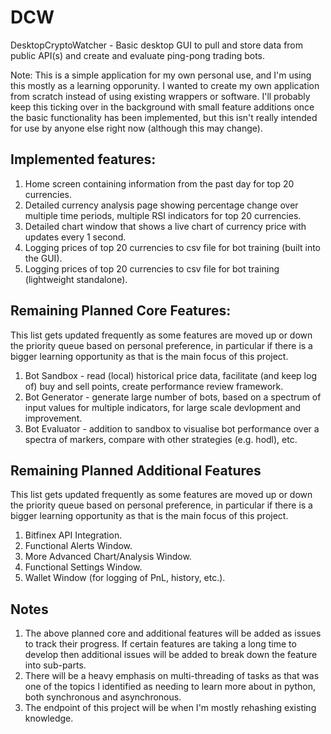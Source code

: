 # DCW
DesktopCryptoWatcher - Basic desktop GUI to pull and store data from public API(s) and create and evaluate ping-pong trading bots.

Note: This is a simple application for my own personal use, and I'm using this mostly as a learning opporunity. I wanted to create my own application from scratch instead of using existing wrappers or software. I'll probably keep this ticking over in the background with small feature additions once the basic functionality has been implemented, but this isn't really intended for use by anyone else right now (although this may change).

## Implemented features:
1) Home screen containing information from the past day for top 20 currencies.
2) Detailed currency analysis page showing percentage change over multiple time periods, multiple RSI indicators for top 20 currencies.
3) Detailed chart window that shows a live chart of currency price with updates every 1 second.
4) Logging prices of top 20 currencies to csv file for bot training (built into the GUI).
5) Logging prices of top 20 currencies to csv file for bot training (lightweight standalone).


## Remaining Planned Core Features:
This list gets updated frequently as some features are moved up or down the priority queue based on personal preference, in particular if there is a bigger learning opportunity as that is the main focus of this project.
1) Bot Sandbox - read (local) historical price data, facilitate (and keep log of) buy and sell points, create performance review framework.
2) Bot Generator - generate large number of bots, based on a spectrum of input values for multiple indicators, for large scale devlopment and improvement.
3) Bot Evaluator - addition to sandbox to visualise bot performance over a spectra of markers, compare with other strategies (e.g. hodl), etc.


## Remaining Planned Additional Features
This list gets updated frequently as some features are moved up or down the priority queue based on personal preference, in particular if there is a bigger learning opportunity as that is the main focus of this project.
1) Bitfinex API Integration.
2) Functional Alerts Window.
3) More Advanced Chart/Analysis Window.
4) Functional Settings Window.
5) Wallet Window (for logging of PnL, history, etc.).


## Notes
1) The above planned core and additional features will be added as issues to track their progress. If certain features are taking a long time to develop then additional issues will be added to break down the feature into sub-parts.
2) There will be a heavy emphasis on multi-threading of tasks as that was one of the topics I identified as needing to learn more about in python, both synchronous and asynchronous.
3) The endpoint of this project will be when I'm mostly rehashing existing knowledge.
